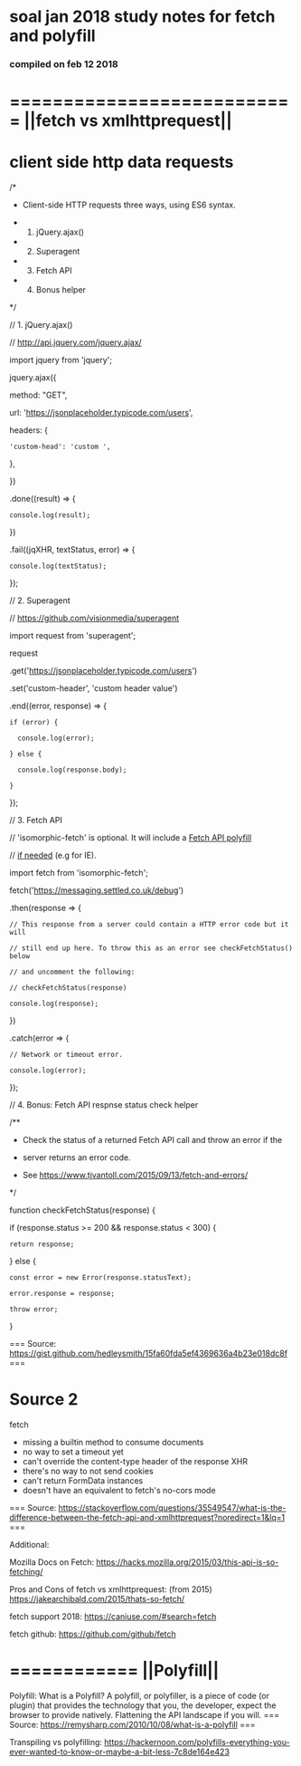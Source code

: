 # soal jan 2018 study notes for fetch and polyfill
### compiled on feb 12 2018 

===========================
||fetch vs xmlhttprequest||
===========================

client side http data requests
==============================



/*

 * Client-side HTTP requests three ways, using ES6 syntax.

 * 1. jQuery.ajax()

 * 2. Superagent

 * 3. Fetch API

 * 4. Bonus helper

 */ 



// 1. jQuery.ajax()

// http://api.jquery.com/jquery.ajax/

import jquery from 'jquery';



jquery.ajax({

  method: "GET",

  url: 'https://jsonplaceholder.typicode.com/users',

  headers: {

    'custom-head': 'custom ',

  },

  })

  .done((result) => {

    console.log(result);

  })

  .fail((jqXHR, textStatus, error) => {

    console.log(textStatus);

  });





// 2. Superagent

// https://github.com/visionmedia/superagent

import request from 'superagent';



request

  .get('https://jsonplaceholder.typicode.com/users')

  .set('custom-header', 'custom header value')

  .end((error, response) => {

    if (error) {

      console.log(error);

    } else {

      console.log(response.body);

    }

  });



// 3. Fetch API

// 'isomorphic-fetch' is optional. It will include a [Fetch API polyfill](https://github.com/github/fetch) 

// [if needed](http://caniuse.com/#feat=fetch) (e.g for IE).

import fetch from 'isomorphic-fetch'; 



  fetch('https://messaging.settled.co.uk/debug')

  .then(response => {

    // This response from a server could contain a HTTP error code but it will 

    // still end up here. To throw this as an error see checkFetchStatus() below

    // and uncomment the following:

    // checkFetchStatus(response)

    console.log(response);

  })

  .catch(error => {

    // Network or timeout error.

    console.log(error);

  });





// 4. Bonus: Fetch API respnse status check helper



/**

 * Check the status of a returned Fetch API call and throw an error if the 

 * server returns an error code.

 * See https://www.tjvantoll.com/2015/09/13/fetch-and-errors/

 */

function checkFetchStatus(response) {

  if (response.status >= 200 && response.status < 300) {

    return response;

  } else {

    const error = new Error(response.statusText);

    error.response = response;

    throw error;

  }

=== Source: https://gist.github.com/hedleysmith/15fa60fda5ef4369636a4b23e018dc8f ===


Source 2
========

fetch
- missing a builtin method to consume documents
- no way to set a timeout yet
- can't override the content-type header of the response
XHR
- there's no way to not send cookies
- can't return FormData instances
- doesn't have an equivalent to fetch's no-cors mode

=== Source: https://stackoverflow.com/questions/35549547/what-is-the-difference-between-the-fetch-api-and-xmlhttprequest?noredirect=1&lq=1 ===

Additional: 

Mozilla Docs on Fetch: https://hacks.mozilla.org/2015/03/this-api-is-so-fetching/

Pros and Cons of fetch vs xmlhttprequest: (from 2015) https://jakearchibald.com/2015/thats-so-fetch/

fetch support 2018: https://caniuse.com/#search=fetch

fetch github: https://github.com/github/fetch


 
============
||Polyfill||
============
Polyfill: What is a Polyfill?
A polyfill, or polyfiller, is a piece of code (or plugin) that provides the technology that you, the developer, expect the browser to provide natively. Flattening the API landscape if you will.
=== Source: https://remysharp.com/2010/10/08/what-is-a-polyfill === 

Transpiling vs polyfilling: https://hackernoon.com/polyfills-everything-you-ever-wanted-to-know-or-maybe-a-bit-less-7c8de164e423








